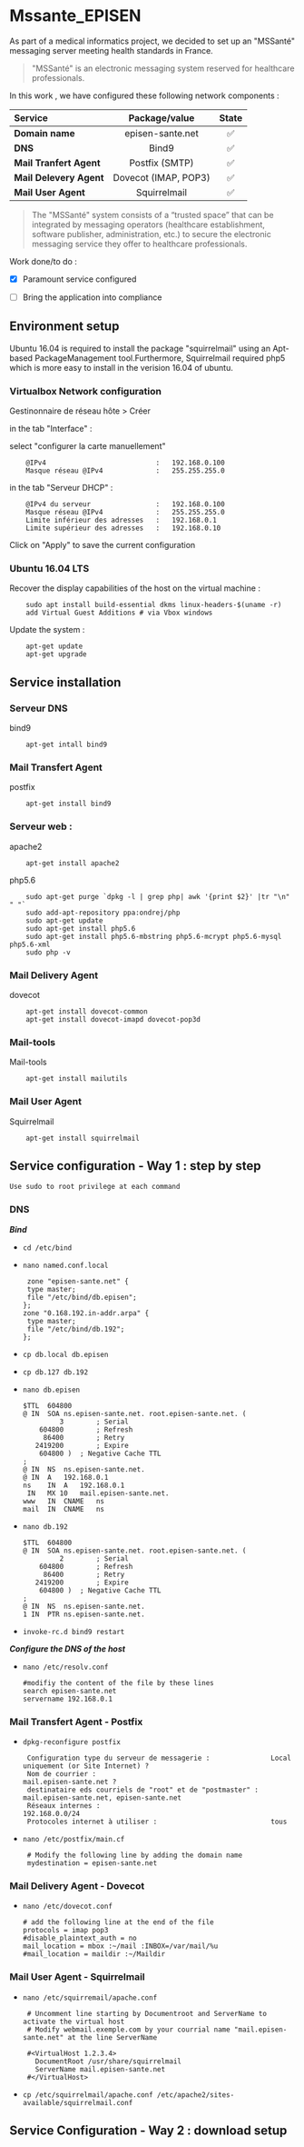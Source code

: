 # Mssante_EPISEN

As part of a medical informatics project, we decided to set up an "MSSanté" messaging server meeting health standards in France.

 > "MSSanté" is an electronic messaging system reserved for healthcare professionals.

In this work , we have configured these following network components :

| Service | Package/value | State |
| :---  | :---:  | :---:  |
| **Domain name** | episen-sante.net | :white_check_mark: |
| **DNS**  | Bind9 | :white_check_mark: |
| **Mail Tranfert Agent**  | Postfix (SMTP)| :white_check_mark: |
| **Mail Delevery Agent**  | Dovecot (IMAP, POP3) | :white_check_mark: |
| **Mail User Agent**  | Squirrelmail | :white_check_mark: |


 > The "MSSanté" system consists of a “trusted space” that can be integrated by messaging operators (healthcare establishment, software publisher, administration, etc.) to secure the electronic messaging service they offer to healthcare professionals.
 
Work done/to do : 

- [x] Paramount service configured
- [ ] Bring the application into compliance
 

## Environment setup
Ubuntu 16.04 is required to install the package "squirrelmail" using an Apt-based PackageManagement tool.Furthermore, Squirrelmail required php5 which is more easy to install in the verision 16.04 of ubuntu.

### Virtualbox Network configuration

Gestinonnaire de réseau hôte > Créer 

in the tab "Interface" :

select "configurer la carte manuellement"
        
        @IPv4                           :   192.168.0.100
        Masque réseau @IPv4             :   255.255.255.0
        
in the tab "Serveur DHCP" :

        @IPv4 du serveur                :   192.168.0.100
        Masque réseau @IPv4             :   255.255.255.0
        Limite inférieur des adresses   :   192.168.0.1
        Limite supérieur des adresses   :   192.168.0.10
        
 Click on "Apply" to save the current configuration 


### Ubuntu 16.04 LTS

Recover the display capabilities of the host on the virtual machine :

        sudo apt install build-essential dkms linux-headers-$(uname -r)
        add Virtual Guest Additions # via Vbox windows 

Update the system :

        apt-get update
        apt-get upgrade


## Service installation 

### Serveur DNS
bind9

        apt-get intall bind9
### Mail Transfert Agent

postfix 

        apt-get install bind9

### Serveur web :

apache2

        apt-get install apache2
        
php5.6

        sudo apt-get purge `dpkg -l | grep php| awk '{print $2}' |tr "\n" " "`
        sudo add-apt-repository ppa:ondrej/php
        sudo apt-get update
        sudo apt-get install php5.6
        sudo apt-get install php5.6-mbstring php5.6-mcrypt php5.6-mysql php5.6-xml
        sudo php -v
        
### Mail Delivery Agent
dovecot

        apt-get install dovecot-common
        apt-get install dovecot-imapd dovecot-pop3d
### Mail-tools 

Mail-tools

        apt-get install mailutils


### Mail User Agent
Squirrelmail

        apt-get install squirrelmail
        
## Service configuration - Way 1 : step by step

`Use sudo to root privilege at each command`

### DNS

***Bind***

- `cd /etc/bind`
      
- `nano named.conf.local`
      
       zone "episen-sante.net" {
       type master;
       file "/etc/bind/db.episen";
      };
      zone "0.168.192.in-addr.arpa" {
       type master;
       file "/etc/bind/db.192";
      };
      
     
- `cp db.local db.episen`
- `cp db.127 db.192`     
- `nano db.episen`
      
      $TTL	604800
      @	IN	SOA	ns.episen-sante.net. root.episen-sante.net. (
               3		; Serial
          604800		; Refresh
           86400		; Retry
         2419200		; Expire
          604800 )	; Negative Cache TTL
      ;
      @	IN	NS	ns.episen-sante.net.
      @	IN	A	192.168.0.1
      ns	IN	A	192.168.0.1
       IN	MX 10	mail.episen-sante.net.
      www	IN	CNAME	ns
      mail	IN	CNAME	ns
      
      
- `nano db.192`
      
      $TTL	604800
      @	IN	SOA	ns.episen-sante.net. root.episen-sante.net. (
               2		; Serial
          604800		; Refresh
           86400		; Retry
         2419200		; Expire
          604800 )	; Negative Cache TTL
      ;
      @	IN	NS	ns.episen-sante.net.
      1	IN	PTR	ns.episen-sante.net.
      
- `invoke-rc.d bind9 restart`
      
***Configure the DNS of the host*** 
      
- `nano /etc/resolv.conf`
      
      #modifiy the content of the file by these lines 
      search episen-sante.net
      servername 192.168.0.1

### Mail Transfert Agent - Postfix

- `dpkg-reconfigure postfix`
       
       Configuration type du serveur de messagerie :               Local uniquement (or Site Internet) ?
       Nom de courrier :                                           mail.episen-sante.net ?
       destinataire eds courriels de "root" et de "postmaster" :   mail.episen-sante.net, episen-sante.net
       Réseaux internes :                                          192.168.0.0/24
       Protocoles internet à utiliser :                            tous
       

- `nano /etc/postfix/main.cf`
       
       # Modify the following line by adding the domain name 
       mydestination = episen-sante.net

### Mail Delivery Agent - Dovecot

- `nano /etc/dovecot.conf`

      # add the following line at the end of the file 
      protocols = imap pop3
      #disable_plaintext_auth = no
      mail_location = mbox :~/mail :INBOX=/var/mail/%u
      #mail_location = maildir :~/Maildir
 
### Mail User Agent - Squirrelmail 
 
- `nano /etc/squirremail/apache.conf`
       
       # Uncomment line starting by Documentroot and ServerName to activate the virtual host
       # Modify webmail.exemple.com by your courrial name "mail.episen-sante.net" at the line ServerName
       
       #<VirtualHost 1.2.3.4>
         DocumentRoot /usr/share/squirrelmail
         ServerName mail.episen-sante.net
       #</VirtualHost>

- `cp /etc/squirrelmail/apache.conf /etc/apache2/sites-available/squirrelmail.conf`

       
## Service Configuration - Way 2 : download setup


